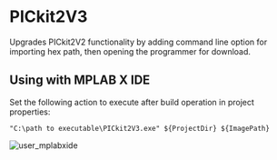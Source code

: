 # PICkit2V3
Upgrades PICkit2V2 functionality by adding command line option for importing hex path, then opening the programmer for download.

## Using with MPLAB X IDE
Set the following action to execute after build operation in project properties:
```
"C:\path to executable\PICkit2V3.exe" ${ProjectDir} ${ImagePath}
```
![user_mplabxide](https://github.com/Digheads/PICkit2V3/assets/14194947/40c30ade-eece-4f8c-ad67-cca18b13a6d2)
